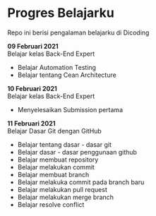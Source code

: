 # Progres Belajarku
Repo ini berisi pengalaman belajarku di Dicoding

**09 Februari 2021**  
Belajar kelas Back-End Expert
- Belajar Automation Testing
- Belajar tentang Cean Architecture

**10 Februari 2021**  
Belajar kelas Back-End Expert
- Menyelesaikan Submission pertama

**11 Februari 2021**  
Belajar Dasar Git dengan GitHub
- Belajar tentang dasar - dasar git
- Belajar dasar - dasar penggunaan github
- Belajar membuat repository
- Belajar melakukan commit
- Belajar membuat branch
- Belajar melakuka commit pada branch baru
- Belajar melakukan pull request
- Belajar melakukan merge branch
- Belajar resolve conflict
